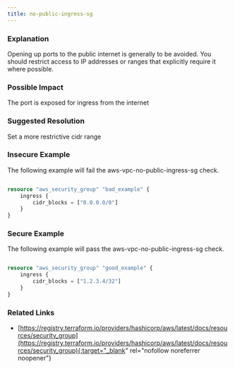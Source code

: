 ```yaml
---
title: no-public-ingress-sg
---
```


### Explanation


Opening up ports to the public internet is generally to be avoided. You should restrict access to IP addresses or ranges that explicitly require it where possible.


### Possible Impact
The port is exposed for ingress from the internet

### Suggested Resolution
Set a more restrictive cidr range


### Insecure Example

The following example will fail the aws-vpc-no-public-ingress-sg check.

```terraform

resource "aws_security_group" "bad_example" {
	ingress {
		cidr_blocks = ["0.0.0.0/0"]
	}
}

```



### Secure Example

The following example will pass the aws-vpc-no-public-ingress-sg check.

```terraform

resource "aws_security_group" "good_example" {
	ingress {
		cidr_blocks = ["1.2.3.4/32"]
	}
}

```




### Related Links


- [https://registry.terraform.io/providers/hashicorp/aws/latest/docs/resources/security_group](https://registry.terraform.io/providers/hashicorp/aws/latest/docs/resources/security_group){:target="_blank" rel="nofollow noreferrer noopener"}


